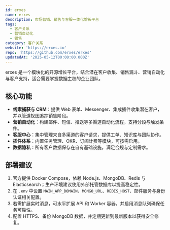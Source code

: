 ```yaml
---
id: erxes
name: erxes
description: 市场营销、销售与客服一体化增长平台
tags:
  - 客户关系
  - 营销自动化
  - 销售
category: 客户关系
website: 'https://erxes.io'
repo: 'https://github.com/erxes/erxes'
updatedAt: '2025-05-12T00:00:00.000Z'
---
```


erxes 是一个模块化的开源增长平台，结合潜在客户收集、销售漏斗、营销自动化与客户支持，适合需要掌握数据主权的企业团队。

## 核心功能

- **线索捕获与 CRM**：提供 Web 表单、Messenger、集成插件收集潜在客户，并以管道视图追踪销售阶段。
- **营销自动化**：构建邮件、短信、推送等多渠道自动化流程，支持分段与触发条件。
- **客服中心**：集中管理来自多渠道的客户请求，提供工单、知识库与团队协作。
- **插件体系**：内置任务管理、OKR、订阅计费等模块，可按需启用。
- **数据隐私**：所有客户数据保存在自有基础设施，满足合规与定制需求。

## 部署建议

1. 官方提供 Docker Compose，依赖 Node.js、MongoDB、Redis 与 Elasticsearch；生产环境建议使用外部托管数据库以提高稳定性。
2. 在 `.env` 中设置 `MAIN_APP_DOMAIN`、`MONGO_URL`、`REDIS_HOST`、邮件服务与身份认证相关配置。
3. 若需扩展实时消息，可水平扩展 API 和 Worker 容器，并启用消息队列确保任务可靠性。
4. 配置 HTTPS、备份 MongoDB 数据，并定期更新到最新版本以获得安全修复。
